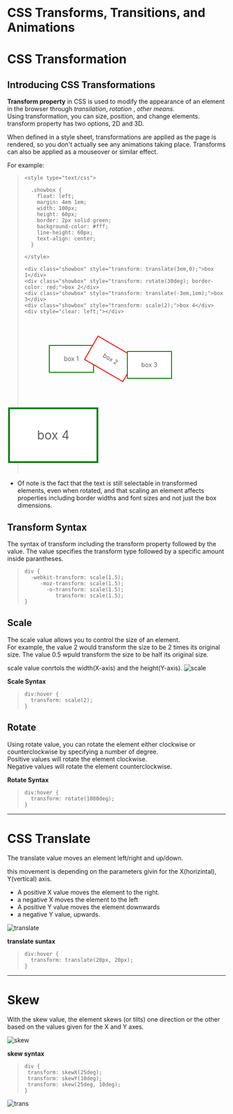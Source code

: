 # CSS Transforms, Transitions, and Animations  

# CSS Transformation   

## **Introducing CSS Transformations**


**Transform property** in CSS is used to modify the appearance of an element in the browser through *transilation*, *rotation* , *other means*.   
Using transformation, you can size, position, and change elements.  
transform property has two options, 2D and 3D.


 When defined in a style sheet, transformations are applied as the page is rendered, so you don't actually see any animations taking place. Transforms can also be applied as a mouseover or similar effect.  

For example:   

> ```
> <style type="text/css">
> 
>   .showbox {
>     float: left;
>     margin: 4em 1em;
>     width: 100px;
>     height: 60px;
>     border: 2px solid green;
>     background-color: #fff;
>     line-height: 60px;
>     text-align: center;
>   }
> 
> </style>
> 
> <div class="showbox" style="transform: translate(3em,0);">box 1</div>
> <div class="showbox" style="transform: rotate(30deg); border-color: red;">box 2</div>
> <div class="showbox" style="transform: translate(-3em,1em);">box 3</div>
> <div class="showbox" style="transform: scale(2);">box 4</div>
> <div style="clear: left;"></div>
> ```
>
> <style type="text/css">
> 
>   .showbox {
>     float: left;
>     margin: 4em 1em;
>     width: 100px;
>     height: 60px;
>     border: 2px solid green;
>     background-color: #fff;
>     line-height: 60px;
>     text-align: center;
>   }
> 
> </style>
> 
> <div class="showbox" style="transform: translate(3em,0);">box 1</div>
> <div class="showbox" style="transform: rotate(30deg); border-color: red;">box 2</div>
> <div class="showbox" style="transform: translate(-3em,1em);">box 3</div>
> <div class="showbox" style="transform: scale(2);">box 4</div>
> <div style="clear: left;"></div>  


* Of note is the fact that the text is still selectable in transformed elements, even when rotated, and that scaling an element affects properties including border widths and font sizes and not just the box dimensions.  


## Transform Syntax  


The syntax of transform including the transform property followed by the value. The value specifies the transform type followed by a specific amount inside parantheses.  
> ```
> div {
>   -webkit-transform: scale(1.5);
>      -moz-transform: scale(1.5);
>        -o-transform: scale(1.5);
>           transform: scale(1.5);
> }
> ```  



## Scale  

The scale value allows you to control the size of an element.  
For example, the value 2 would transform the size to be 2 times its original size. The value 0.5 wpuld transform the size to be half its original size.

scale value conrtols the width(X-axis) and the height(Y-axis).
![scale](https://developer.mozilla.org/en-US/docs/Web/CSS/transform-function/scale()/scale.png)


**Scale Syntax**  

> ```
> div:hover {
>   transform: scale(2);
> }
> ```

## Rotate  

Using rotate value, you can rotate the element either clockwise or counterclockwise by specifying a number of degree.   
Positive values will rotate the element clockwise.  
Negative values will rotate the element counterclockwise.  

**Rotate Syntax**  
> ```
> div:hover {
>   transform: rotate(1080deg);
> }
> ```  

--- 

# CSS Translate 

The translate value moves an element left/right and up/down.   

this movement is depending on the parameters givin for the X(horizintal), Y(vertical) axis.

* A positive X value moves the element to the right.
*  a negative X moves the element to the left
* A positive Y value moves the element downwards
* a negative Y value, upwards.  

![translate](https://i7x7p5b7.stackpathcdn.com/codrops/wp-content/uploads/2014/12/translate-example.png)  

**translate suntax**  
> ```
> div:hover {
>   transform: translate(20px, 20px);
> }
> ```

---

# Skew  

With the skew value, the element skews (or tilts) one direction or the other based on the values given for the X and Y axes.

![skew](https://www.sanjaywebdesigner.com/articles/wp-content/uploads/2019/07/transform-skew-html-css-in-delhi-india.jpg)  

**skew syntax**  
>```
>div {
>  transform: skewX(25deg);
>  transform: skewY(10deg);
>  transform: skew(25deg, 10deg);
>}
>```


![trans](https://www.htmldog.com/figures/transform.png)